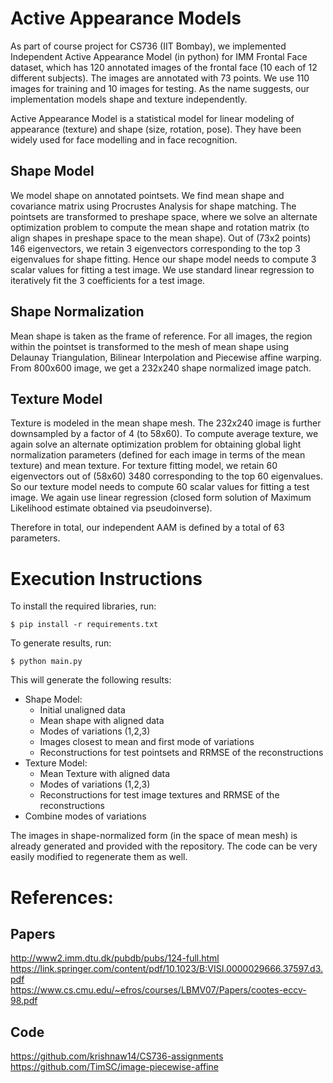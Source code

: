 # Active Appearance Models

As part of course project for CS736 (IIT Bombay), we implemented Independent Active Appearance Model (in python) for IMM Frontal Face dataset, which has 120 annotated images of the frontal face (10 each of 12 different subjects). The images are annotated with 73 points.  We use 110 images for training and 10 images for testing. As the name suggests, our implementation models shape and texture independently. 

Active Appearance Model is a statistical model for linear modeling of appearance (texture) and shape (size, rotation, pose). They have been widely used for face modelling and in face recognition. 

## Shape Model 
We model shape on annotated pointsets. We find mean shape and covariance matrix using Procrustes Analysis for shape matching. The pointsets are transformed to preshape space, where we solve an alternate optimization problem to compute the mean shape and rotation matrix (to align shapes in preshape space to the mean shape). Out of (73x2 points) 146 eigenvectors, we retain 3 eigenvectors corresponding to the top 3 eigenvalues for shape fitting. Hence our shape model needs to compute 3 scalar values for fitting a test image. We use standard linear regression to iteratively fit the 3 coefficients for a test image. 

## Shape Normalization
Mean shape is taken as the frame of reference. For all images, the region within the pointset is transformed to the mesh of mean shape using Delaunay Triangulation, Bilinear Interpolation and Piecewise affine warping. From 800x600 image, we get a 232x240 shape normalized image patch.

## Texture Model
Texture is modeled in the mean shape mesh. The 232x240 image is further downsampled by a factor of 4 (to 58x60). To compute average texture, we again solve an alternate optimization problem for obtaining global light normalization parameters (defined for each image in terms of the mean texture) and mean texture. For texture fitting  model, we retain 60 eigenvectors out of (58x60) 3480 corresponding to the top 60 eigenvalues. So our texture model needs to compute 60 scalar values for fitting a test image. We again use linear regression (closed form solution of Maximum Likelihood estimate obtained via pseudoinverse). 

Therefore in total, our independent AAM is defined by a total of 63 parameters. 

# Execution Instructions 

To install the required libraries, run: 

`$ pip install -r requirements.txt`

To generate results, run:

`$ python main.py`

This will generate the following results:
- Shape Model:
  - Initial unaligned data
  - Mean shape with aligned data
  - Modes of variations (1,2,3)
  - Images closest to mean and first mode of variations
  - Reconstructions for test pointsets and RRMSE of the reconstructions
- Texture Model:
  - Mean Texture with aligned data
  - Modes of variations (1,2,3)
  - Reconstructions for test image textures and RRMSE of the reconstructions
- Combine modes of variations
  
The images in shape-normalized form (in the space of mean mesh) is already generated and provided with the repository. The code can be very easily modified to regenerate them as well.

# References:

## Papers
http://www2.imm.dtu.dk/pubdb/pubs/124-full.html     
https://link.springer.com/content/pdf/10.1023/B:VISI.0000029666.37597.d3.pdf    
https://www.cs.cmu.edu/~efros/courses/LBMV07/Papers/cootes-eccv-98.pdf    

## Code
https://github.com/krishnaw14/CS736-assignments     
https://github.com/TimSC/image-piecewise-affine

